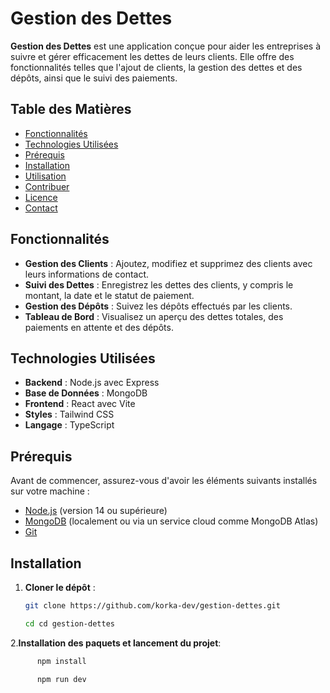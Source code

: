 # Gestion des Dettes

**Gestion des Dettes** est une application conçue pour aider les entreprises à suivre et gérer efficacement les dettes de leurs clients. Elle offre des fonctionnalités telles que l'ajout de clients, la gestion des dettes et des dépôts, ainsi que le suivi des paiements.

## Table des Matières

- [Fonctionnalités](#fonctionnalités)
- [Technologies Utilisées](#technologies-utilisées)
- [Prérequis](#prérequis)
- [Installation](#installation)
- [Utilisation](#utilisation)
- [Contribuer](#contribuer)
- [Licence](#licence)
- [Contact](#contact)

## Fonctionnalités

- **Gestion des Clients** : Ajoutez, modifiez et supprimez des clients avec leurs informations de contact.
- **Suivi des Dettes** : Enregistrez les dettes des clients, y compris le montant, la date et le statut de paiement.
- **Gestion des Dépôts** : Suivez les dépôts effectués par les clients.
- **Tableau de Bord** : Visualisez un aperçu des dettes totales, des paiements en attente et des dépôts.

## Technologies Utilisées

- **Backend** : Node.js avec Express
- **Base de Données** : MongoDB
- **Frontend** : React avec Vite
- **Styles** : Tailwind CSS
- **Langage** : TypeScript

## Prérequis

Avant de commencer, assurez-vous d'avoir les éléments suivants installés sur votre machine :

- [Node.js](https://nodejs.org/) (version 14 ou supérieure)
- [MongoDB](https://www.mongodb.com/) (localement ou via un service cloud comme MongoDB Atlas)
- [Git](https://git-scm.com/)

## Installation

1. **Cloner le dépôt** :

   ```bash
   git clone https://github.com/korka-dev/gestion-dettes.git

   cd cd gestion-dettes
   
2.**Installation des paquets et lancement du projet**:

   ```bash
         npm install

         npm run dev
